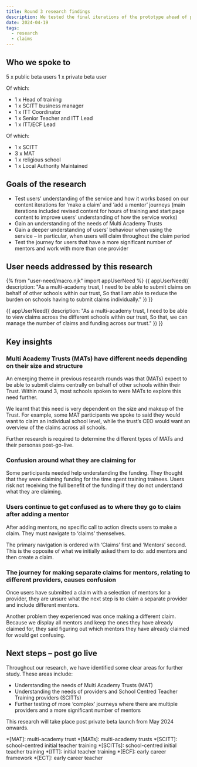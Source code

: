 ```yaml
---
title: Round 3 research findings
description: We tested the final iterations of the prototype ahead of private beta go live
date: 2024-04-19
tags:
  - research
  - claims
---
```


## Who we spoke to

5 x public beta users
1 x private beta user

Of which:

- 1 x Head of training
- 1 x SCITT business manager
- 1 x ITT Coordinator
- 1 x Senior Teacher and ITT Lead
- 1 x ITT/ECF Lead

Of which:

- 1 x SCITT
- 3 x MAT
- 1 x religious school
- 1 x Local Authority Maintained

## Goals of the research

- Test users’ understanding of the service and how it works based on our content iterations for ‘make a claim’ and ‘add a mentor’ journeys (main iterations included revised content for hours of training and start page content to improve users’ understanding of how the service works)
- Gain an understanding of the needs of Multi Academy Trusts
- Gain a deeper understanding of users’ behaviour when using the service – in particular, when users will claim throughout the claim period
- Test the journey for users that have a more significant number of mentors and work with more than one provider

## User needs addressed by this research

{% from "user-need/macro.njk" import appUserNeed %}
{{ appUserNeed({
  description: "As a multi-academy trust,
  I need to be able to submit claims on behalf of other schools within our trust,
 So that I am able to reduce the burden on schools having to submit claims individually."
}) }}

{{ appUserNeed({
  description: "As a multi-academy trust,
  I need to be able to view claims across the different schools within our trust,
  So that, we can manage the number of claims and funding across our trust."
}) }}

## Key insights

### Multi Academy Trusts (MATs) have different needs depending on their size and structure

An emerging theme in previous research rounds was that (MATs) expect to be able to submit claims centrally on behalf of other schools within their Trust. Within round 3, most schools spoken to were MATs to explore this need further.

We learnt that this need is very dependent on the size and makeup of the Trust. For example, some MAT participants we spoke to said they would want to claim an individual school level, while the trust’s CEO would want an overview of the claims across all schools.

Further research is required to determine the different types of MATs and their personas post-go-live.

### Confusion around what they are claiming for

Some participants needed help understanding the funding. They thought that they were claiming funding for the time spent training trainees. Users risk not receiving the full benefit of the funding if they do not understand what they are claiming.

### Users continue to get confused as to where they go to claim after adding a mentor

After adding mentors, no specific call to action directs users to make a claim. They must navigate to ‘claims’ themselves.

The primary navigation is ordered with ‘Claims’ first and ‘Mentors’ second. This is the opposite of what we initially asked them to do: add mentors and then create a claim.

### The journey for making separate claims for mentors, relating to different providers, causes confusion

Once users have submitted a claim with a selection of mentors for a provider, they are unsure what the next step is to claim a separate provider and include different mentors.

Another problem they experienced was once making a different claim. Because we display all mentors and keep the ones they have already claimed for, they said figuring out which mentors they have already claimed for would get confusing.

## Next steps – post go live

Throughout our research, we have identified some clear areas for further study. These areas include:

- Understanding the needs of Multi Academy Trusts (MAT)
- Understanding the needs of providers and School Centred Teacher Training providers (SCITTs)
- Further testing of more ‘complex’ journeys where there are multiple providers and a more significant number of mentors

This research will take place post private beta launch from May 2024 onwards.

*[MAT]: multi-academy trust
*[MATs]: multi-academy trusts
*[SCITT]: school-centred initial teacher training
*[SCITTs]: school-centred initial teacher training
*[ITT]: initial teacher training
*[ECF]: early career framework
*[ECT]: early career teacher
